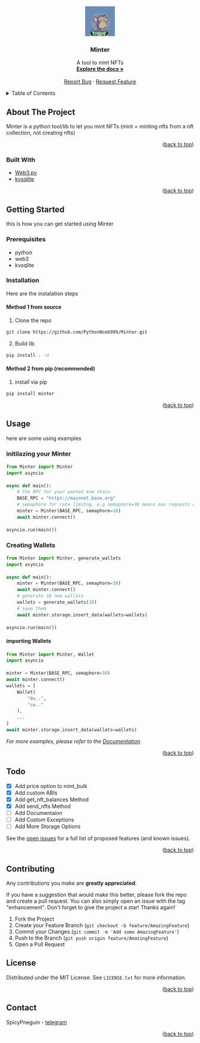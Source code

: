 <!-- Improved compatibility of back to top link: See: https://github.com/othneildrew/Best-README-Template/pull/73 -->
<a id="readme-top"></a>
<!--
*** Thanks for checking out the Best-README-Template. If you have a suggestion
*** that would make this better, please fork the repo and create a pull request
*** or simply open an issue with the tag "enhancement".
*** Don't forget to give the project a star!
*** Thanks again! Now go create something AMAZING! :D
-->



<!-- PROJECT SHIELDS -->
<!--
*** I'm using markdown "reference style" links for readability.
*** Reference links are enclosed in brackets [ ] instead of parentheses ( ).
*** See the bottom of this document for the declaration of the reference variables
*** for contributors-url, forks-url, etc. This is an optional, concise syntax you may use.
*** https://www.markdownguide.org/basic-syntax/#reference-style-links
-->


<!-- PROJECT LOGO -->
<br />
<div align="center">
  <a href="https://github.com/PythonNoob999/Minter">
    <img src="images/nft.jpg" alt="Logo" width="80" height="80">
  </a>

  <h3 align="center">Minter</h3>

  <p align="center">
    A tool to mint NFTs
    <br />
    <a href="https://github.com/PythonNoob999/Minter"><strong>Explore the docs »</strong></a>
    <br />
    <br />
    <a href="https://github.com/PythonNoob999/Minter/issues/new?labels=bug&template=bug-report---.md">Report Bug</a>
    ·
    <a href="https://github.com/PythonNoob999/Minter/issues/new?labels=enhancement&template=feature-request---.md">Request Feature</a>
  </p>
</div>



<!-- TABLE OF CONTENTS -->
<details>
  <summary>Table of Contents</summary>
  <ol>
    <li>
      <a href="#about-the-project">About The Project</a>
      <ul>
        <li><a href="#built-with">Built With</a></li>
      </ul>
    </li>
    <li>
      <a href="#getting-started">Getting Started</a>
      <ul>
        <li><a href="#prerequisites">Prerequisites</a></li>
        <li><a href="#installation">Installation</a></li>
      </ul>
    </li>
    <li><a href="#usage">Usage</a></li>
    <li><a href="#roadmap">Roadmap</a></li>
    <li><a href="#contributing">Contributing</a></li>
    <li><a href="#license">License</a></li>
    <li><a href="#contact">Contact</a></li>
    <li><a href="#acknowledgments">Acknowledgments</a></li>
  </ol>
</details>



<!-- ABOUT THE PROJECT -->
## About The Project

Minter is a python tool/lib to let you mint NFTs (mint = minting nfts from a nft collection, not creating nfts)

<p align="right">(<a href="#readme-top">back to top</a>)</p>



### Built With

* [Web3.py](https://github.com/ethereum/web3.py)
* [kvsqlite](https://github.com/AYMENJD/Kvsqlite)

<p align="right">(<a href="#readme-top">back to top</a>)</p>



<!-- GETTING STARTED -->
## Getting Started

this is how you can get started using Minter

### Prerequisites

* python
* web3
* kvsqlite

### Installation

Here are the instalation steps

#### Method 1 from source
1. Clone the repo
```sh
git clone https://github.com/PythonNoob999/Minter.git
```
2. Build lib
```sh
pip install . -U
```

#### Method 2 from pip (recommended)
1. install via pip
```sh
pip install minter
```

<p align="right">(<a href="#readme-top">back to top</a>)</p>



<!-- USAGE EXAMPLES -->
## Usage

here are some using examples


### initilazing your Minter
```python
from Minter import Minter
import asyncio

async def main():
    # the RPC for your wanted evm chain
    BASE_RPC = "https://mainnet.base.org"
    # semaphore for rate limitng, e.g semaphore=30 means max requests can be handeld per time is 30
    minter = Minter(BASE_RPC, semaphore=30)
    await minter.connect()

asyncio.run(main())
```

### Creating Wallets
```python
from Minter import Minter, generate_wallets
import asyncio

async def main():
    minter = Minter(BASE_RPC, semaphore=30)
    await minter.connect()
    # generate 10 new wallets
    wallets = generate_wallets(10)
    # save them
    await minter.storage.insert_data(wallets=wallets)

asyncio.run(main())
```

#### importing Wallets
```python
from Minter import Minter, Wallet
import asyncio

minter = Minter(BASE_RPC, semaphore=30)
await minter.connect()
wallets = [
    Wallet(
        "0x..",
        "ce.."
    ),
    ...
]
await minter.storage.insert_data(wallets=wallets)
```

_For more examples, please refer to the [Documentation](https://github.com/PythonNoob999/Minter/tree/main/examples)_

<p align="right">(<a href="#readme-top">back to top</a>)</p>



<!-- ROADMAP -->
## Todo
- [X] Add price option to mint_bulk
- [X] Add custom ABIs
- [X] Add get_nft_balances Method
- [X] Add send_nfts Method
- [ ] Add Documentaion
- [ ] Add Custom Exceptions
- [ ] Add More Storage Options

See the [open issues](https://github.com/PythonNoob999/Minter/issues) for a full list of proposed features (and known issues).

<p align="right">(<a href="#readme-top">back to top</a>)</p>



<!-- CONTRIBUTING -->
## Contributing

Any contributions you make are **greatly appreciated**.

If you have a suggestion that would make this better, please fork the repo and create a pull request. You can also simply open an issue with the tag "enhancement".
Don't forget to give the project a star! Thanks again!

1. Fork the Project
2. Create your Feature Branch (`git checkout -b feature/AmazingFeature`)
3. Commit your Changes (`git commit -m 'Add some AmazingFeature'`)
4. Push to the Branch (`git push origin feature/AmazingFeature`)
5. Open a Pull Request


<!-- LICENSE -->
## License

Distributed under the MIT License. See `LICENSE.txt` for more information.

<p align="right">(<a href="#readme-top">back to top</a>)</p>



<!-- CONTACT -->
## Contact

SpicyPneguin - [telegram](https://t.me/kerolis55463)

<p align="right">(<a href="#readme-top">back to top</a>)</p>

